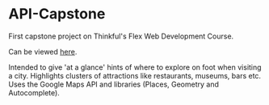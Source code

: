 # API-Capstone

First capstone project on Thinkful's Flex Web Development Course.

Can be viewed <a href="https://rob137.github.io/API-Capstone/index.html">here</a>. 

Intended to give 'at a glance' hints of where to explore on foot when visiting a city. Highlights clusters of attractions like restaurants, museums, bars etc.  Uses the Google Maps API and libraries (Places, Geometry and Autocomplete). 